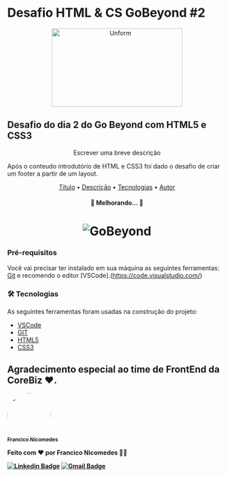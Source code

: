 # Desafio HTML & CS GoBeyond #2

<p align="center">
  <img src="https://ci6.googleusercontent.com/proxy/XoId25gPtSSRlwvez81sQTbUazlLOKelOUM4XkNuyuZIUrujGJM2gWxRG379NzBWHdFTAIUrQelmW8z_xd7pSBhhTQqCBVjFZ4UBCIdIsDrKfo2Q_Z1kkhDVimPUHg=s0-d-e1-ft#https://d335luupugsy2.cloudfront.net/cms/files/90499/1608129696/$lipt80asm9" height="180" width="300" alt="Unform" />
</p>

## Desafio do dia 2 do Go Beyond com HTML5 e CSS3

<p align="center">Escrever uma breve descrição</p>

Após o conteudo introdutório de HTML e CSS3 foi dado o desafio de criar um footer a partir de um layout.

<p align="center">
 <a href="#titulo">Título</a> •
 <a href="#Descriçao">Descrição</a> • 
 <a href="#tecnologias">Tecnologias</a> • 
 <a href="#autor">Autor</a>
</p>

<h4 align="center"> 
	🚧 Melhorando...  🚧
</h4>

<h1 align="center">
  <img alt="GoBeyond" title="#GoBeyond" src="">
</h1>

### Pré-requisitos

Você vai precisar ter instalado em sua máquina as seguintes ferramentas:
[Git](https://git-scm.com) e recomendo o editor [VSCode].(https://code.visualstudio.com/)

### 🛠 Tecnologias

As seguintes ferramentas foram usadas na construção do projeto:

- [VSCode](https://code.visualstudio.com/)
- [GIT](https://git-scm.com)
- [HTML5](https://developer.mozilla.org/pt-BR/docs/Web/HTML/HTML5)
- [CSS3](https://www.w3schools.com/css/)

## Agradecimento especial ao time de FrontEnd da CoreBiz ❤️.

<a href="https://github.com/fnicom">
 <img style="border-radius: 50%;" src="https://avatars0.githubusercontent.com/u/52546292?s=400&u=30957ca36d986f9ec2441f25c42730c1aedf227c&v=4" width="100px;" alt=""/>
 <br />
 <sub><b>Francico Nicomedes</sub></a> <a href="https://www.linkedin.com/in/fnicom/" title="Linkedin"></a>


Feito com ❤️ por Francico Nicomedes 👋🏽

[![Linkedin Badge](https://img.shields.io/badge/-Francisco-blue?style=flat-square&logo=Linkedin&logoColor=white&link=https://www.linkedin.com/in/fnicom/)](https://www.linkedin.com/in/fnicom/) 
[![Gmail Badge](https://img.shields.io/badge/-fnicomedes@gmail.com-c14438?style=flat-square&logo=Gmail&logoColor=white&link=mailto:fnicomedes@gmail.com)](mailto:fnicomedes@gmail.com)